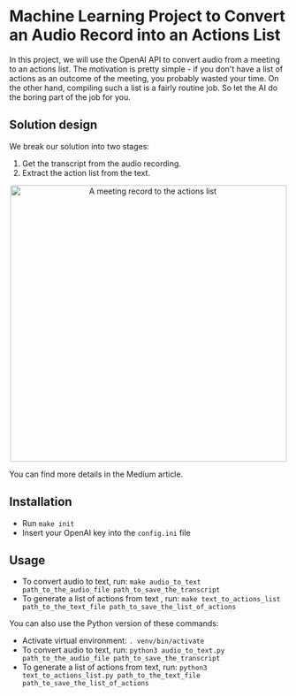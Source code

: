 # Machine Learning Project to Convert an Audio Record into an Actions List 

In this project, we will use the OpenAI API to convert audio from a meeting to an actions list. The motivation is pretty simple - if you don't have a list of actions as an outcome of the meeting, you probably wasted your time. On the other hand, compiling such a list is a fairly routine job. So let the AI do the boring part of the job for you.

## Solution design

We break our solution into two stages:
1. Get the transcript from the audio recording.
2. Extract the action list from the text.

<p align="center">
  <img src="https://github.com/DanilBaibak/tmp_audio_to_ations_list/blob/main/data/images/meeting_record_to_actions_list.png" width="500" title="A meeting record to the actions list">
</p>

You can find more details in the Medium article.

## Installation

* Run `make init`
* Insert your OpenAI key into the `config.ini` file

## Usage

* To convert audio to text, run: `make audio_to_text path_to_the_audio_file path_to_save_the_transcript`
* To generate a list of actions from text , run: `make text_to_actions_list path_to_the_text_file path_to_save_the_list_of_actions`

You can also use the Python version of these commands:

* Activate virtual environment: `. venv/bin/activate`
* To convert audio to text, run: `python3 audio_to_text.py path_to_the_audio_file path_to_save_the_transcript`
* To generate a list of actions from text, run: `python3 text_to_actions_list.py path_to_the_text_file path_to_save_the_list_of_actions`
